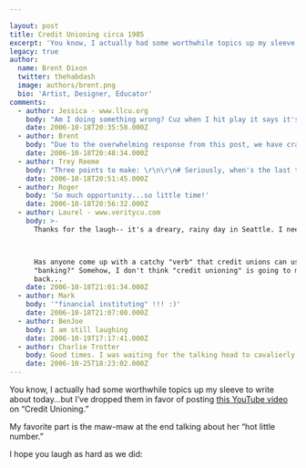 ```yaml
---

layout: post
title: Credit Unioning circa 1985
excerpt: 'You know, I actually had some worthwhile topics up my sleeve to write about today&#8230;but I&#8217;ve dropped them in favor of posting a YouTube video on &#8220;Credit Unioning.&#8221;'
legacy: true
author:
  name: Brent Dixon
  twitter: thehabdash
  image: authors/brent.png
  bio: 'Artist, Designer, Educator'
comments:
  - author: Jessica - www.llcu.org
    body: "Am I doing something wrong? Cuz when I hit play it says it's loading and then goes directly to \"share or watch again.\"\r\n\r\nHELP . . . "
    date: 2006-10-18T20:35:58.000Z
  - author: Brent
    body: "Due to the overwhelming response from this post, we have crashed YouTube's servers.\n\nJust kidding, I don't know why it's not working. It works on my end. "
    date: 2006-10-18T20:48:34.000Z
  - author: Trey Reeme
    body: "Three points to make: \r\n\r\n# Seriously, when's the last time you heard the line \"the uncertainty of gold\"?\r\n# Any guesses as to why the phrase \"credit unioning\" didn't stick?  I mean it really rolls off the tongue.\r\n# In 1985 Brent was a toddler.  "
    date: 2006-10-18T20:51:45.000Z
  - author: Roger
    body: 'So much opportunity...so little time!'
    date: 2006-10-18T20:56:32.000Z
  - author: Laurel - www.veritycu.com
    body: >-
      Thanks for the laugh-- it's a dreary, rainy day in Seattle. I needed that!



      Has anyone come up with a catchy "verb" that credit unions can use besides
      "banking?" Somehow, I don't think "credit unioning" is going to make a come
      back...
    date: 2006-10-18T21:01:34.000Z
  - author: Mark
    body: '"financial instituting" !!! :)'
    date: 2006-10-18T21:07:00.000Z
  - author: BenJoe
    body: I am still laughing
    date: 2006-10-19T17:17:41.000Z
  - author: Charlie Trotter
    body: Good times. I was waiting for the talking head to cavalierly toss the gold brick back over his shoulder and right into the pie of a teller.
    date: 2006-10-25T18:23:02.000Z
---
```


<p>You know, I actually had some worthwhile topics up my sleeve to write about today&#8230;but I&#8217;ve dropped them in favor of posting <a href="http://www.youtube.com/watch?v=LWxP4eAfXZA">this YouTube video</a> on &#8220;Credit Unioning.&#8221;</p>
<p>My favorite part is the maw-maw at the end talking about her &#8220;hot little number.&#8221;</p>
<p>I hope you laugh as hard as we did:</p>
<object width="425" height="350"><param name="movie" value="http://www.youtube.com/v/LWxP4eAfXZA"></param><param name="wmode" value="transparent"></param><embed src="http://www.youtube.com/v/LWxP4eAfXZA" type="application/x-shockwave-flash" wmode="transparent" width="425" height="350"></embed></object>
